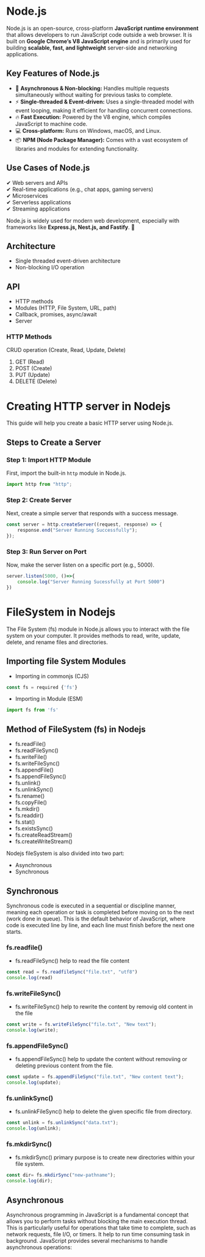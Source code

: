 # Node.js  

Node.js is an open-source, cross-platform **JavaScript runtime environment** that allows developers to run JavaScript code outside a web browser. It is built on **Google Chrome’s V8 JavaScript engine** and is primarily used for building **scalable, fast, and lightweight** server-side and networking applications.  

## Key Features of Node.js  
- 🚀 **Asynchronous & Non-blocking:** Handles multiple requests simultaneously without waiting for previous tasks to complete.  
- ⚡ **Single-threaded & Event-driven:** Uses a single-threaded model with event looping, making it efficient for handling concurrent connections.  
- 🔥 **Fast Execution:** Powered by the V8 engine, which compiles JavaScript to machine code.  
- 💻 **Cross-platform:** Runs on Windows, macOS, and Linux.  
- 📦 **NPM (Node Package Manager):** Comes with a vast ecosystem of libraries and modules for extending functionality.  

## Use Cases of Node.js  
✔ Web servers and APIs  
✔ Real-time applications (e.g., chat apps, gaming servers)  
✔ Microservices  
✔ Serverless applications  
✔ Streaming applications  

Node.js is widely used for modern web development, especially with frameworks like **Express.js, Nest.js, and Fastify**. 🚀  


## Architecture
- Single threaded event-driven architecture
- Non-blocking I/O operation

## API
- HTTP methods
- Modules (HTTP, File System, URL, path)
- Callback, promises, async/await
- Server

### HTTP Methods
CRUD operation (Create, Read, Update, Delete)

1. GET (Read)
2. POST (Create)
3. PUT (Update)
4. DELETE (Delete)

# Creating HTTP server in Nodejs

This guide will help you create a basic HTTP server using Node.js.

## Steps to Create a Server

### Step 1: Import HTTP Module  
First, import the built-in `http` module in Node.js.

```javascript
import http from "http";
```
### Step 2: Create Server
Next, create a simple server that responds with a success message.

```javascript
const server = http.createServer((request, response) => {
    response.end("Server Running Successfully");
});
```
### Step 3: Run Server on Port
Now, make the server listen on a specific port (e.g., 5000).

```javascript
server.listen(5000, ()=>{
    console.log("Server Running Sucessfully at Port 5000")
})
```
# FileSystem in Nodejs
The File System (fs) module in Node.js allows you to interact with the file system on your computer. It provides methods to read, write, update, delete, and rename files and directories.


## Importing file System Modules
- Importing in commonjs (CJS)
```javascript
const fs = required {'fs'}
``` 
- Importing in Module (ESM)
```javascript
import fs from 'fs'
```
## Method of FileSystem (fs) in Nodejs
- fs.readFile()
- fs.readFileSync()
- fs.writeFile()
- fs.writeFileSync()
- fs.appendFile()
- fs.appendFileSync()
- fs.unlink()
- fs.unlinkSync()
- fs.rename()
- fs.copyFile()
- fs.mkdir()
- fs.readdir()
- fs.stat()
- fs.existsSync()
- fs.createReadStream()
- fs.createWriteStream()

Nodejs fileSystem is also divided into two part:
- Asynchronous
- Synchronous

## Synchronous
Synchronous code is executed in a sequential or discipline manner, meaning each operation or task is completed before moving on to the next (work done in queue). This is the default behavior of JavaScript, where code is executed line by line, and each line must finish before the next one starts.

### fs.readfile()
- fs.readFileSync() help to read the file content
```javascript
const read = fs.readfileSync("file.txt", "utf8")
console.log(read)
```

### fs.writeFileSync()
- fs.writeFileSync() help to rewrite the content by removig old content in the file
```javascript
const write = fs.writeFileSync("file.txt", "New text");
console.log(write);
```

### fs.appendFileSync()
- fs.appendFileSync() help to update the content without removiing or deleting previous content from the file.
````javascript
const update = fs.appendFileSync("file.txt", "New content text");
console.log(update);
````

### fs.unlinkSync()
- fs.unlinkFileSync() help to delete the given specific file from directory.
````javascript
const unlink = fs.unlinkSync("data.txt");
console.log(unlink);
````

### fs.mkdirSync()
- fs.mkdirSync() primary purpose is to create new directories within your file system.
````javascript
const dir= fs.mkdirSync("new-pathname");
console.log(dir);
````
## Asynchronous
Asynchronous programming in JavaScript is a fundamental concept that allows you to perform tasks without blocking the main execution thread. This is particularly useful for operations that take time to complete, such as network requests, file I/O, or timers. It help to run time consuming task in background. JavaScript provides several mechanisms to handle asynchronous operations:
